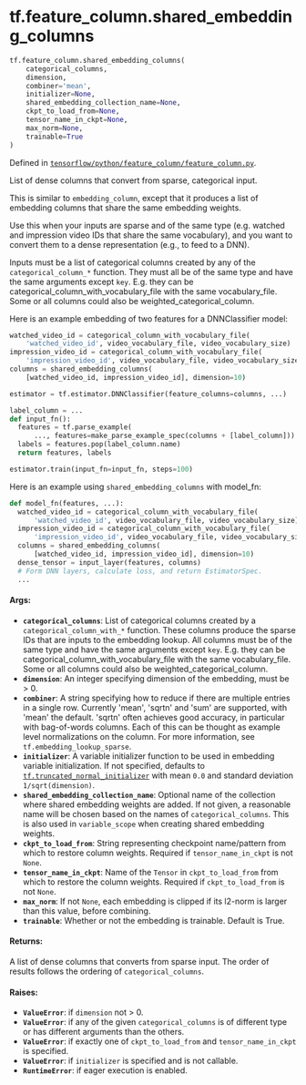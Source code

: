 <div itemscope itemtype="http://developers.google.com/ReferenceObject">
<meta itemprop="name" content="tf.feature_column.shared_embedding_columns" />
<meta itemprop="path" content="Stable" />
</div>

# tf.feature_column.shared_embedding_columns

``` python
tf.feature_column.shared_embedding_columns(
    categorical_columns,
    dimension,
    combiner='mean',
    initializer=None,
    shared_embedding_collection_name=None,
    ckpt_to_load_from=None,
    tensor_name_in_ckpt=None,
    max_norm=None,
    trainable=True
)
```



Defined in [`tensorflow/python/feature_column/feature_column.py`](https://www.tensorflow.org/code/tensorflow/python/feature_column/feature_column.py).

List of dense columns that convert from sparse, categorical input.

This is similar to `embedding_column`, except that it produces a list of
embedding columns that share the same embedding weights.

Use this when your inputs are sparse and of the same type (e.g. watched and
impression video IDs that share the same vocabulary), and you want to convert
them to a dense representation (e.g., to feed to a DNN).

Inputs must be a list of categorical columns created by any of the
`categorical_column_*` function. They must all be of the same type and have
the same arguments except `key`. E.g. they can be
categorical_column_with_vocabulary_file with the same vocabulary_file. Some or
all columns could also be weighted_categorical_column.

Here is an example embedding of two features for a DNNClassifier model:

```python
watched_video_id = categorical_column_with_vocabulary_file(
    'watched_video_id', video_vocabulary_file, video_vocabulary_size)
impression_video_id = categorical_column_with_vocabulary_file(
    'impression_video_id', video_vocabulary_file, video_vocabulary_size)
columns = shared_embedding_columns(
    [watched_video_id, impression_video_id], dimension=10)

estimator = tf.estimator.DNNClassifier(feature_columns=columns, ...)

label_column = ...
def input_fn():
  features = tf.parse_example(
      ..., features=make_parse_example_spec(columns + [label_column]))
  labels = features.pop(label_column.name)
  return features, labels

estimator.train(input_fn=input_fn, steps=100)
```

Here is an example using `shared_embedding_columns` with model_fn:

```python
def model_fn(features, ...):
  watched_video_id = categorical_column_with_vocabulary_file(
      'watched_video_id', video_vocabulary_file, video_vocabulary_size)
  impression_video_id = categorical_column_with_vocabulary_file(
      'impression_video_id', video_vocabulary_file, video_vocabulary_size)
  columns = shared_embedding_columns(
      [watched_video_id, impression_video_id], dimension=10)
  dense_tensor = input_layer(features, columns)
  # Form DNN layers, calculate loss, and return EstimatorSpec.
  ...
```

#### Args:

* <b>`categorical_columns`</b>: List of categorical columns created by a
    `categorical_column_with_*` function. These columns produce the sparse IDs
    that are inputs to the embedding lookup. All columns must be of the same
    type and have the same arguments except `key`. E.g. they can be
    categorical_column_with_vocabulary_file with the same vocabulary_file.
    Some or all columns could also be weighted_categorical_column.
* <b>`dimension`</b>: An integer specifying dimension of the embedding, must be > 0.
* <b>`combiner`</b>: A string specifying how to reduce if there are multiple entries
    in a single row. Currently 'mean', 'sqrtn' and 'sum' are supported, with
    'mean' the default. 'sqrtn' often achieves good accuracy, in particular
    with bag-of-words columns. Each of this can be thought as example level
    normalizations on the column. For more information, see
    `tf.embedding_lookup_sparse`.
* <b>`initializer`</b>: A variable initializer function to be used in embedding
    variable initialization. If not specified, defaults to
    <a href="../../tf/initializers/truncated_normal.md"><code>tf.truncated_normal_initializer</code></a> with mean `0.0` and standard deviation
    `1/sqrt(dimension)`.
* <b>`shared_embedding_collection_name`</b>: Optional name of the collection where
    shared embedding weights are added. If not given, a reasonable name will
    be chosen based on the names of `categorical_columns`. This is also used
    in `variable_scope` when creating shared embedding weights.
* <b>`ckpt_to_load_from`</b>: String representing checkpoint name/pattern from which to
    restore column weights. Required if `tensor_name_in_ckpt` is not `None`.
* <b>`tensor_name_in_ckpt`</b>: Name of the `Tensor` in `ckpt_to_load_from` from
    which to restore the column weights. Required if `ckpt_to_load_from` is
    not `None`.
* <b>`max_norm`</b>: If not `None`, each embedding is clipped if its l2-norm is
    larger than this value, before combining.
* <b>`trainable`</b>: Whether or not the embedding is trainable. Default is True.


#### Returns:

A list of dense columns that converts from sparse input. The order of
results follows the ordering of `categorical_columns`.


#### Raises:

* <b>`ValueError`</b>: if `dimension` not > 0.
* <b>`ValueError`</b>: if any of the given `categorical_columns` is of different type
    or has different arguments than the others.
* <b>`ValueError`</b>: if exactly one of `ckpt_to_load_from` and `tensor_name_in_ckpt`
    is specified.
* <b>`ValueError`</b>: if `initializer` is specified and is not callable.
* <b>`RuntimeError`</b>: if eager execution is enabled.